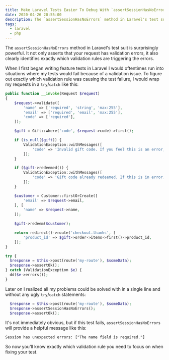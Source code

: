 ```yaml
---
title: Make Laravel Tests Easier To Debug With `assertSessionHasNoErrors`
date: 2020-04-26 20:55:00
description: The `assertSessionHasNoErrors` method in Laravel's test suit is a suprisingly powerful tool.
tags:
  - laravel
  - php
---
```


The `assertSessionHasNoErrors` method in Laravel's test suit is surprisingly powerful. It not only asserts that your request has validation errors, it also clearly identifies exactly which validation rules are triggering the errors.

When I first began writing feature tests in Laravel I would oftentimes run into situations where my tests would fail because of a validation issue. To figure out exactly which validation rule was causing the test failure, I would wrap my requests in a `try`/`catch` like this:

```php
public function __invoke(Request $request)
{
    $request->validate([
        'name' => ['required', 'string', 'max:255'],
        'email' => ['required', 'email', 'max:255'],
        'code' => ['required'],
    ]);

    $gift = Gift::where('code', $request->code)->first();

    if (is_null($gift)) {
        ValidationException::withMessages([
            'code' => 'Invalid gift code. If you feel this is an error, please contact us.',
        ]);
    }

    if ($gift->redeemed()) {
        ValidationException::withMessages([
            'code' => 'Gift code already redeemed. If this is in error, please contact us.',
        ]);
    }

    $customer = Customer::firstOrCreate([
        'email' => $request->email,
    ], [
        'name' => $request->name,
    ]);

    $gift->redeem($customer);

    return redirect()->route('checkout.thanks', [
        'product_id' => $gift->order->items->first()->product_id,
    ]);
}
```

```php
try {
  $response = $this->post(route('my-route'), $someData);
  $response->assertOk();
} catch (ValidationException $e) {
  dd($e->errors());
}
```

Later on I realized all my problems could be solved with in a single line and without any ugly `try`/`catch` statements:

```php
  $response = $this->post(route('my-route'), $someData);
  $response->assertSessionHasNoErrors();
  $response->assertOk();
```

It's not immediately obvious, but if this test fails, `assertSessionHasNoErrors` will provide a helpful message like this:

```shell
Session has unexpected errors: ["The name field is required."]
```

So now you'll know exactly which validation rule you need to focus on when fixing your test.
